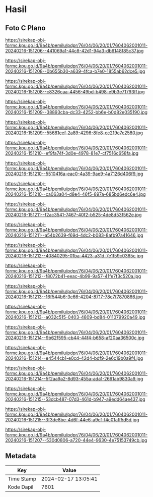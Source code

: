 # Hasil

## Foto C Plano

https://sirekap-obj-formc.kpu.go.id/9a4b/pemilu/pdpr/76/04/06/20/01/7604062001011-20240216-151206--441069a1-44c8-42d1-94a3-db6148f85c37.jpg

https://sirekap-obj-formc.kpu.go.id/9a4b/pemilu/pdpr/76/04/06/20/01/7604062001011-20240216-151208--0b655b30-a639-4fca-b7e0-1855ab62dce5.jpg

https://sirekap-obj-formc.kpu.go.id/9a4b/pemilu/pdpr/76/04/06/20/01/7604062001011-20240216-151208--c8326caa-4456-49bd-b498-e9b3e71793ff.jpg

https://sirekap-obj-formc.kpu.go.id/9a4b/pemilu/pdpr/76/04/06/20/01/7604062001011-20240216-151209--38893cba-dc33-4252-bb6e-b0d82e035190.jpg

https://sirekap-obj-formc.kpu.go.id/9a4b/pemilu/pdpr/76/04/06/20/01/7604062001011-20240216-151209--55681eef-2a89-4296-8fe8-cc219c7c2580.jpg

https://sirekap-obj-formc.kpu.go.id/9a4b/pemilu/pdpr/76/04/06/20/01/7604062001011-20240216-151210--ef9fa74f-3d0e-4978-81e7-cf7516c658fa.jpg

https://sirekap-obj-formc.kpu.go.id/9a4b/pemilu/pdpr/76/04/06/20/01/7604062001011-20240216-151210--5510416a-eac0-4a39-9ae9-4a7126d406f9.jpg

https://sirekap-obj-formc.kpu.go.id/9a4b/pemilu/pdpr/76/04/06/20/01/7604062001011-20240216-151210--ca063a04-d8e4-46f5-897a-685bd6edc6e4.jpg

https://sirekap-obj-formc.kpu.go.id/9a4b/pemilu/pdpr/76/04/06/20/01/7604062001011-20240216-151211--f2ac3541-7467-40f2-b525-4de8d53f562e.jpg

https://sirekap-obj-formc.kpu.go.id/9a4b/pemilu/pdpr/76/04/06/20/01/7604062001011-20240216-151211--a54b2639-f69d-4dc2-b083-8afb97a41646.jpg

https://sirekap-obj-formc.kpu.go.id/9a4b/pemilu/pdpr/76/04/06/20/01/7604062001011-20240216-151212--40840295-01ba-4423-a31d-7e1f59c0365c.jpg

https://sirekap-obj-formc.kpu.go.id/9a4b/pemilu/pdpr/76/04/06/20/01/7604062001011-20240216-151212--f8072b41-eeac-4b99-9a57-41fe7f3c520a.jpg

https://sirekap-obj-formc.kpu.go.id/9a4b/pemilu/pdpr/76/04/06/20/01/7604062001011-20240216-151213--16f544b6-3c66-4204-8717-78c7f7870866.jpg

https://sirekap-obj-formc.kpu.go.id/9a4b/pemilu/pdpr/76/04/06/20/01/7604062001011-20240216-151213--a032c515-0403-4809-bd84-011079920a49.jpg

https://sirekap-obj-formc.kpu.go.id/9a4b/pemilu/pdpr/76/04/06/20/01/7604062001011-20240216-151214--9b62f595-cb44-44f4-b658-af20aa36500c.jpg

https://sirekap-obj-formc.kpu.go.id/9a4b/pemilu/pdpr/76/04/06/20/01/7604062001011-20240216-151214--e4544cb1-e0cd-42d4-bdf9-2e6c19b0a9f4.jpg

https://sirekap-obj-formc.kpu.go.id/9a4b/pemilu/pdpr/76/04/06/20/01/7604062001011-20240216-151214--5f2aa9a2-8d93-455a-ada1-2661ab9830a9.jpg

https://sirekap-obj-formc.kpu.go.id/9a4b/pemilu/pdpr/76/04/06/20/01/7604062001011-20240216-151215--53dcb487-07d3-461d-b947-a9edd64ae437.jpg

https://sirekap-obj-formc.kpu.go.id/9a4b/pemilu/pdpr/76/04/06/20/01/7604062001011-20240216-151215--3f3de8be-4d6f-44e6-a9cf-f4c01aff5d5d.jpg

https://sirekap-obj-formc.kpu.go.id/9a4b/pemilu/pdpr/76/04/06/20/01/7604062001011-20240216-151207--530d0806-a720-44e4-9630-4e75153749cb.jpg


## Metadata

| Key        | Value               |
| ---------- | ------------------- |
| Time Stamp | 2024-02-17 13:05:41 |
| Kode Dapil | 7601                |



